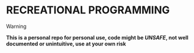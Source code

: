 
# RECREATIONAL PROGRAMMING
> [!Warning]
**This is a personal repo for personal use, code might be *UNSAFE*, not well documented or unintuitive, use at your own risk**
